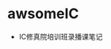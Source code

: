 <!--
 * @Author: shysgsg 1054733568@qq.com
 * @Date: 2025-02-28 15:18:34
 * @LastEditors: shysgsg 1054733568@qq.com
 * @LastEditTime: 2025-02-28 15:18:55
 * @FilePath: \IC修真院\README.md
 * @Description: 这是默认设置,请设置`customMade`, 打开koroFileHeader查看配置 进行设置: https://github.com/OBKoro1/koro1FileHeader/wiki/%E9%85%8D%E7%BD%AE
-->
# awsomeIC
- IC修真院培训班录播课笔记